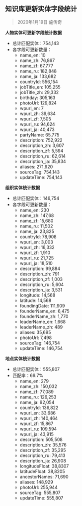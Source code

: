## 知识库更新实体字段统计

> 2020年1月19日
> 施传奇

**人物实体可更新字段统计数据**

- 总计匹配实体：754,143
- 各字段可更新数量：
  - name_en: 10
  - name_zh: 76,867
  - name_zf: 67,777
  - name_ru: 182,848
  - name_ja: 133,682
  - countryId: 556,154
  - jobTitle_en: 105,255
  - jobTitle_zh: 29,332
  - birthday: 305,163
  - photoUrl: 129,824
  - wpurl_en: 7
  - wpurl_zh: 39,634
  - wpurl_zf: 7,505
  - wpurl_ru: 94,624
  - wpurl_ja: 40,473
  - partyName: 65,775
  - description: 752,922
  - description_zh: 3,607
  - description_zf: 5,594
  - description_ru: 62,614
  - description_ja: 35,834
  - aliases: 271,920
  - sourceTag: 754,143
  - updateTime: 754,143

**组织实体统计数据**

- 总计匹配实体：146,754
- 各字段可更新数量：
  - name_en: 230
  - name_zh: 147,68
  - name_zf: 15,680
  - name_ru: 11,502
  - name_ja: 23,825
  - countryId: 78,908
  - wpurl_en: 3,003
  - wpurl_zh: 16,332
  - wpurl_zf: 1,910
  - wpurl_ru: 21,725
  - wpurl_ja: 18,510
  - description: 99,884
  - description_zh: 791
  - description_zf: 1,003
  - description_ru: 5,604
  - description_ja: 3,531
  - longitude: 14,568
  - latitude: 14,568
  - foundingDate: 111,909
  - founderName_en: 6,475
  - founderName_zh: 1,770
  - leaderName_en: 1,668
  - leaderName_zh: 489
  - aliases: 35,695
  - photoUrl: 7,498
  - sourceTag: 146,754
  - updateTime: 146,754

**地点实体统计数据**

- 总计匹配实体：555,807
- 匹配率：69.7%
  - name_en: 279
  - name_zh: 150,032
  - name_zf: 77,089
  - name_ru: 126,253
  - name_ja: 92,054
  - countryId: 136,822
  - wpurl_en: 33,686
  - wpurl_zh: 140,464
  - wpurl_zf: 15,867
  - wpurl_ru: 109,594
  - wpurl_ja: 43,915
  - description: 505,508
  - description_zh: 35,576
  - description_zf: 35,295
  - description_ru: 79,413
  - description_ja: 26,908
  - longitudeFloat: 38,8307
  - latitudeFloat: 38,8205
  - ancestorNames: 71,690
  - aliases: 148,929
  - photoUrl: 255,944
  - sourceTag: 555,807
  - updateTime: 555,807
